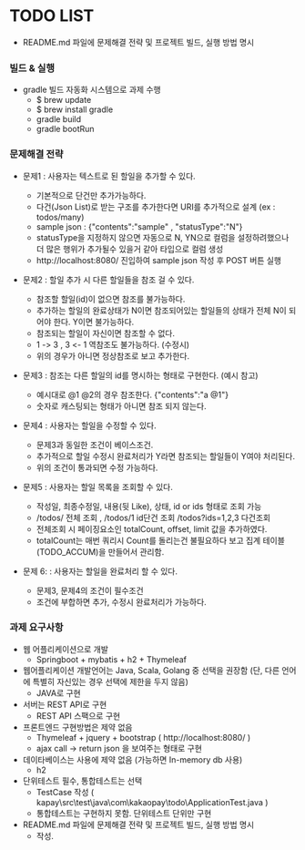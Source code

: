 # TODO LIST
- README.md 파일에 문제해결 전략 및 프로젝트 빌드, 실행 방법 명시


### 빌드 & 실행
* gradle 빌드 자동화 시스템으로 과제 수행  
    * $ brew update
    * $ brew install gradle
    * gradle build
    * gradle bootRun

### 문제해결 전략
* 문제1 : 사용자는 텍스트로 된 할일을 추가할 수 있다.
    * 기본적으로 단건만 추가가능하다. 
    * 다건(Json List)로 받는 구조를 추가한다면 URI를 추가적으로 설계 (ex : todos/many)
    * sample json : {"contents":"sample" , "statusType":"N"}
    * statusType을 지정하지 않으면 자동으로 N, YN으로 컬럼을 설정하려했으나 더 많은 행위가 추가될수 있을거 같아 타입으로 컬럼 생성
    * http://localhost:8080/ 진입하여 sample json 작성 후 POST 버튼 실행
    
* 문제2 : 할일 추가 시 다른 할일들을 참조 걸 수 있다.
    * 참조할 할일(id)이 없으면 참조를 불가능하다.
    * 추가하는 할일의 완료상태가 N이면 참조되어있는 할일들의 상태가 전체 N이 되어야 한다. Y이면 불가능하다.
    * 참조되는 할일이 자신이면 참조할 수 없다.
    * 1 -> 3 , 3 <- 1 역참조도 불가능하다. (수정시)
    * 위의 경우가 아니면 정상참조로 보고 추가한다.
    
* 문제3 : 참조는 다른 할일의 id를 명시하는 형태로 구현한다. (예시 참고)
    * 예시대로 @1 @2의 경우 참조한다. {"contents":"a @1"}
    * 숫자로 캐스팅되는 형태가 아니면 참조 되지 않는다.
    
* 문제4 : 사용자는 할일을 수정할 수 있다.
    * 문제3과 동일한 조건이 베이스조건.
    * 추가적으로 할일 수정시 완료처리가 Y라면 참조되는 할일들이 Y여야 처리된다.
    * 위의 조건이 통과되면 수정 가능하다.

* 문제5 : 사용자는 할일 목록을 조회할 수 있다.
    * 작성일, 최종수정일, 내용(뒷 Like), 상태, id or ids 형태로 조회 가능
    * /todos/ 전체 조회 , /todos/1 id단건 조회 /todos?ids=1,2,3 다건조회
    * 전체조회 시 페이징요소인 totalCount, offset, limit 값을 추가하였다.
    * totalCount는 매번 쿼리시 Count를 돌리는건 불필요하다 보고 집계 테이블(TODO_ACCUM)을 만들어서 관리함.

* 문제 6: : 사용자는 할일을 완료처리 할 수 있다.
    * 문제3, 문제4의 조건이 필수조건
    * 조건에 부합하면 추가, 수정시 완료처리가 가능하다.  

### 과제 요구사항
* 웹 어플리케이션으로 개발
    * Springboot + mybatis + h2 + Thymeleaf 
* 웹어플리케이션 개발언어는 Java, Scala, Golang 중 선택을 권장함 (단, 다른 언어에 특별히 자신있는 경우 선택에 제한을 두지 않음)
    * JAVA로 구현
* 서버는 REST API로 구현
    * REST API 스팩으로 구현
* 프론트엔드 구현방법은 제약 없음
    * Thymeleaf + jquery + bootstrap ( http://localhost:8080/ )
    * ajax call -> return json 을 보여주는 형태로 구현 
* 데이타베이스는 사용에 제약 없음 (가능하면 In-memory db 사용)
    * h2
* 단위테스트 필수, 통합테스트는 선택
    * TestCase 작성 ( kapay\src\test\java\com\kakaopay\todo\ApplicationTest.java )
    * 통합테스트는 구현하지 못함. 단위테스트 단위만 구현
* README.md 파일에 문제해결 전략 및 프로젝트 빌드, 실행 방법 명시
    * 작성.
